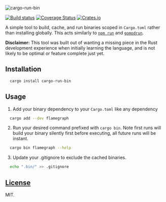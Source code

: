 ![cargo-run-bin](https://i.imgur.com/0XAUMLa.jpg)

[![Build status](https://github.com/dustinblackman/cargo-run-bin/workflows/ci/badge.svg)](https://github.com/dustinblackman/cargo-run-bin/actions)
[![Coverage Status](https://coveralls.io/repos/github/dustinblackman/cargo-run-bin/badge.svg?branch=master)](https://coveralls.io/github/dustinblackman/cargo-run-bin?branch=master)
[![Crates.io](https://img.shields.io/crates/v/cargo-run-bin.svg)](https://crates.io/crates/cargo-run-bin)

A simple tool to build, cache, and run binaries scoped in `Cargo.toml` rather than installing globally. This acts similarly to [`npm run`](https://docs.npmjs.com/cli/v7/commands/npm-run-script) and [`gomodrun`](https://github.com/dustinblackman/gomodrun).

__Disclaimer:__ This tool was built out of wanting a missing piece in the Rust development experience when initially learning the language, and is not likely to be optimal or feature complete just yet.

## Installation

```sh
  cargo install cargo-run-bin
```

## Usage

1. Add your binary dependency to your `Cargo.toml` like any dependency

```sh
  cargo add --dev flamegraph
```

2. Run your desired command prefixed with `cargo bin`. Note first runs will build your binary silently first before executing, all future runs will be instant.

```sh
  cargo bin flamegraph --help
```

3. Update your .gitignore to exclude the cached binaries.

```sh
  echo ".bin/" >> .gitignore
```

## [License](./LICENSE)

MIT.
